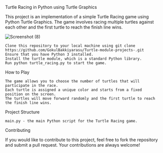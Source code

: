 Turtle Racing in Python using Turtle Graphics

This project is an implementation of a simple Turtle Racing game using Python Turtle Graphics. The game involves racing multiple turtles against each other and the first turtle to reach the finish line wins.

![Screenshot (8)](https://user-images.githubusercontent.com/87391223/229882239-bc85c249-91de-4994-b387-487711eaace3.png)


    Clone this repository to your local machine using git clone https://github.com/GokulBakkiyarasu/Turtle-module-projects-.git
    Ensure that you have Python 3 installed.
    Install the turtle module, which is a standard Python library.
    Run python turtle_racing.py to start the game.

How to Play

    The game allows you to choose the number of turtles that will participate in the race.
    Each turtle is assigned a unique color and starts from a fixed position on the screen.
    The turtles will move forward randomly and the first turtle to reach the finish line wins.

Project Structure

    main.py - the main Python script for the Turtle Racing game.

Contributing

If you would like to contribute to this project, feel free to fork the repository and submit a pull request. Your contributions are always welcome!
